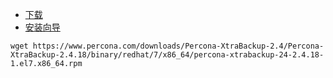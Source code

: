 - [下载](https://www.percona.com/downloads/Percona-XtraBackup-2.4/LATEST/)
- [安装向导](https://www.percona.com/doc/percona-xtrabackup/2.4/installation/yum_repo.html)

```shell
wget https://www.percona.com/downloads/Percona-XtraBackup-2.4/Percona-XtraBackup-2.4.18/binary/redhat/7/x86_64/percona-xtrabackup-24-2.4.18-1.el7.x86_64.rpm
```
